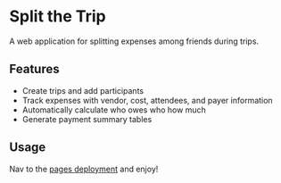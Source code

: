 # Split the Trip

A web application for splitting expenses among friends during trips.

## Features

- Create trips and add participants
- Track expenses with vendor, cost, attendees, and payer information
- Automatically calculate who owes who how much
- Generate payment summary tables

## Usage

Nav to the [pages deployment](https://petercort.github.io/split-the-trip/) and enjoy!
